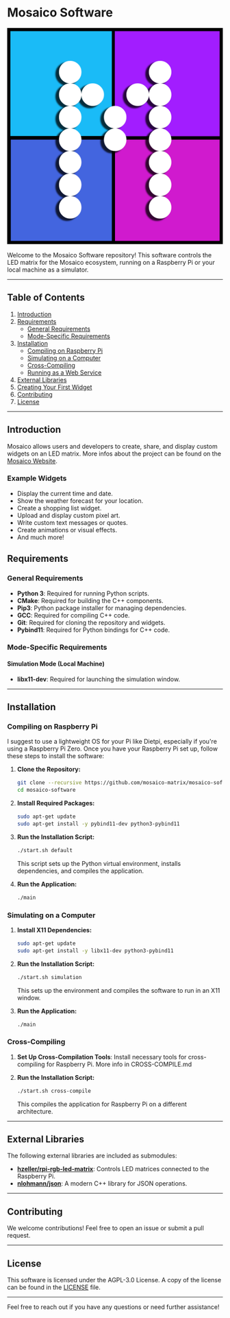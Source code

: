 # Mosaico Software

![Mosaico Logo](./icon.png)

Welcome to the Mosaico Software repository! 
This software controls the LED matrix for the Mosaico ecosystem, running on a Raspberry Pi or 
your local machine as a simulator.

---

## Table of Contents

1. [Introduction](#introduction)
2. [Requirements](#requirements)
    - [General Requirements](#general-requirements)
    - [Mode-Specific Requirements](#mode-specific-requirements)
3. [Installation](#installation)
    - [Compiling on Raspberry Pi](#compiling-on-raspberry-pi)
    - [Simulating on a Computer](#simulating-on-a-computer)
    - [Cross-Compiling](#cross-compiling)
    - [Running as a Web Service](#running-as-a-web-service)
4. [External Libraries](#external-libraries)
5. [Creating Your First Widget](#creating-your-first-widget)
6. [Contributing](#contributing)
7. [License](#license)

---

## Introduction
Mosaico allows users and developers to create, share, and display custom widgets on an LED matrix. 
More infos about the project can be found on the [Mosaico Website](https://mosaico.murkrowdev.org).

### Example Widgets
- Display the current time and date.
- Show the weather forecast for your location.
- Create a shopping list widget.
- Upload and display custom pixel art.
- Write custom text messages or quotes.
- Create animations or visual effects.
- And much more!

## Requirements

### General Requirements
- **Python 3**: Required for running Python scripts.
- **CMake**: Required for building the C++ components.
- **Pip3**: Python package installer for managing dependencies.
- **GCC**: Required for compiling C++ code.
- **Git**: Required for cloning the repository and widgets.
- **Pybind11**: Required for Python bindings for C++ code.

### Mode-Specific Requirements

#### Simulation Mode (Local Machine)
- **libx11-dev**: Required for launching the simulation window.

---

## Installation

### Compiling on Raspberry Pi

I suggest to use a lightweight OS for your Pi like Dietpi, especially if you're using a Raspberry Pi Zero.
Once you have your Raspberry Pi set up, follow these steps to install the software:

1. **Clone the Repository:**
   ```bash
   git clone --recursive https://github.com/mosaico-matrix/mosaico-software
   cd mosaico-software
   ```

2. **Install Required Packages:**
   ```bash
   sudo apt-get update
   sudo apt-get install -y pybind11-dev python3-pybind11
   ```

3. **Run the Installation Script:**
   ```bash
   ./start.sh default
   ```

   This script sets up the Python virtual environment, installs dependencies, and compiles the application.

4. **Run the Application:**
   ```bash
   ./main
   ```

### Simulating on a Computer

1. **Install X11 Dependencies:**
   ```bash
   sudo apt-get update
   sudo apt-get install -y libx11-dev python3-pybind11
   ```

2. **Run the Installation Script:**
   ```bash
   ./start.sh simulation
   ```

   This sets up the environment and compiles the software to run in an X11 window.

3. **Run the Application:**
   ```bash
   ./main
   ```

### Cross-Compiling

1. **Set Up Cross-Compilation Tools**: Install necessary tools for cross-compiling for Raspberry Pi.
More info in CROSS-COMPILE.md

2. **Run the Installation Script:**
   ```bash
   ./start.sh cross-compile
   ```

   This compiles the application for Raspberry Pi on a different architecture.

---

## External Libraries

The following external libraries are included as submodules:

- **[hzeller/rpi-rgb-led-matrix](https://github.com/hzeller/rpi-rgb-led-matrix)**: Controls LED matrices connected to the Raspberry Pi.
- **[nlohmann/json](https://github.com/nlohmann/json)**: A modern C++ library for JSON operations.
---

## Contributing

We welcome contributions! Feel free to open an issue or submit a pull request.

---

## License

This software is licensed under the AGPL-3.0 License. A copy of the license can be found in the [LICENSE](./LICENSE) file.

---

Feel free to reach out if you have any questions or need further assistance!